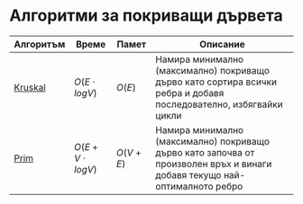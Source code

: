 # Алгоритми за покриващи дървета

| Алгоритъм | Време | Памет | Описание |
| --- | --- | --- | --- |
| [Kruskal](<./Kruskal/>) | $O(E \cdot log V)$ | $O(E)$ |Намира минимално (максимално) покриващо дърво като сортира всички ребра и добавя последователно, избягвайки цикли |
| [Prim](<./Prim/>) | $O(E + V \cdot log V)$ | $O(V+E)$ | Намира минимално (максимално) покриващо дърво като започва от произволен връх и винаги добавя текущо най-оптималното ребро|
